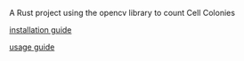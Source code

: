 A Rust project using the opencv library to count Cell Colonies

[installation guide](readme/install.md)

[usage guide](readme/usage.md)
